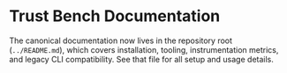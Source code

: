 # Trust Bench Documentation

The canonical documentation now lives in the repository root (`../README.md`), which covers installation, tooling, instrumentation metrics, and legacy CLI compatibility. See that file for all setup and usage details.
